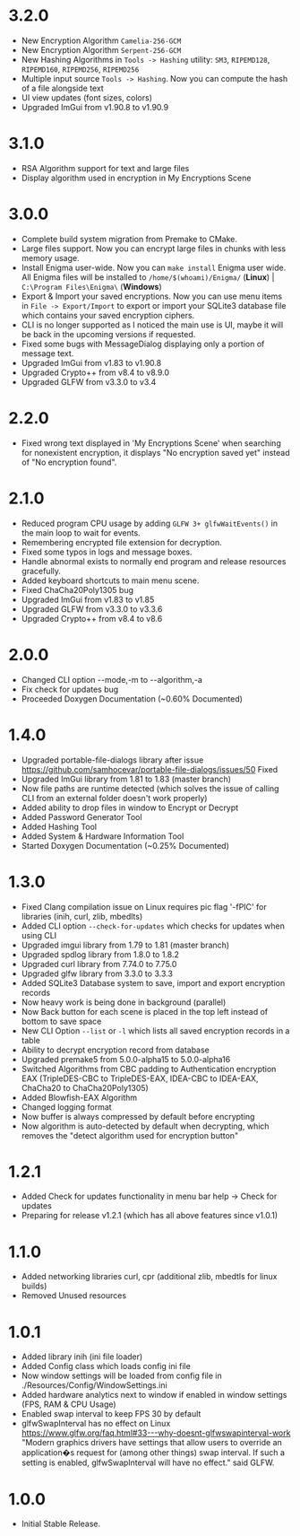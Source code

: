 # 3.2.0
- New Encryption Algorithm `Camelia-256-GCM`
- New Encryption Algorithm `Serpent-256-GCM`
- New Hashing Algorithms in `Tools -> Hashing` utility:
  `SM3`, `RIPEMD128`, `RIPEMD160`, `RIPEMD256`, `RIPEMD256`
- Multiple input source `Tools -> Hashing`. Now you can compute the hash of a file alongside text
- UI view updates (font sizes, colors)
- Upgraded ImGui from v1.90.8 to v1.90.9

# 3.1.0
- RSA Algorithm support for text and large files
- Display algorithm used in encryption in My Encryptions Scene

# 3.0.0
- Complete build system migration from Premake to CMake.
- Large files support. Now you can encrypt large files in chunks with less memory usage.
- Install Enigma user-wide. Now you can `make install` Enigma user wide. All Enigma files will be installed to `/home/$(whoami)/Enigma/` (**Linux**) |  `C:\Program Files\Enigma\` (**Windows**)
- Export & Import your saved encryptions. Now you can use menu items in `File -> Export/Import` to export or import your SQLite3 database file which contains your saved encryption ciphers.
- CLI is no longer supported as I noticed the main use is UI, maybe it will be back
in the upcoming versions if requested.
- Fixed some bugs with MessageDialog displaying only a portion of message text.
- Upgraded ImGui from v1.83 to v1.90.8
- Upgraded Crypto++ from v8.4 to v8.9.0
- Upgraded GLFW from v3.3.0 to v3.4

# 2.2.0
- Fixed wrong text displayed in 'My Encryptions Scene' when searching for nonexistent encryption, it displays "No encryption saved yet" instead of "No encryption found".

# 2.1.0
- Reduced program CPU usage by adding `GLFW 3+ glfwWaitEvents()` in the main loop to wait for events. 
- Remembering encrypted file extension for decryption.
- Fixed some typos in logs and message boxes.
- Handle abnormal exists to normally end program and release resources gracefully.
- Added keyboard shortcuts to main menu scene.
- Fixed ChaCha20Poly1305 bug 
- Upgraded ImGui from v1.83 to v1.85
- Upgraded GLFW from v3.3.0 to v3.3.6
- Upgraded Crypto++ from v8.4 to v8.6

# 2.0.0
- Changed CLI option --mode,-m to --algorithm,-a
- Fix check for updates bug
- Proceeded Doxygen Documentation (~0.60% Documented)


# 1.4.0
- Upgraded portable-file-dialogs library after issue https://github.com/samhocevar/portable-file-dialogs/issues/50 Fixed
- Upgraded ImGui library from 1.81 to 1.83 (master branch)
- Now file paths are runtime detected (which solves the issue of calling CLI from an external folder doesn't work properly)
- Added ability to drop files in window to Encrypt or Decrypt
- Added Password Generator Tool
- Added Hashing Tool
- Added System & Hardware Information Tool
- Started Doxygen Documentation (~0.25% Documented)


# 1.3.0
- Fixed Clang compilation issue on Linux requires pic flag '-fPIC' for libraries (inih, curl, zlib, mbedlts)
- Added CLI option `--check-for-updates` which checks for updates when using CLI
- Upgraded imgui library from 1.79 to 1.81 (master branch)
- Upgraded spdlog library from 1.8.0 to 1.8.2
- Upgraded curl library from 7.74.0 to 7.75.0
- Upgraded glfw library from 3.3.0 to 3.3.3
- Added SQLite3 Database system to save, import and export encryption records
- Now heavy work is being done in background (parallel)
- Now Back button for each scene is placed in the top left instead of bottom to save space
- New CLI Option `--list` or `-l` which lists all saved encryption records in a table
- Ability to decrypt encryption record from database
- Upgraded premake5 from 5.0.0-alpha15 to 5.0.0-alpha16
- Switched Algorithms from CBC padding to Authentication encryption EAX (TripleDES-CBC to TripleDES-EAX, IDEA-CBC to IDEA-EAX, ChaCha20 to ChaCha20Poly1305)
- Added Blowfish-EAX Algorithm
- Changed logging format
- Now buffer is always compressed by default before encrypting
- Now algorithm is auto-detected by default when decrypting, which removes the "detect algorithm used for encryption button"



# 1.2.1
- Added Check for updates functionality in menu bar help -> Check for updates
- Preparing for release v1.2.1 (which has all above features since v1.0.1)



# 1.1.0
- Added networking libraries curl, cpr (additional zlib, mbedtls for linux builds)
- Removed Unused resources



# 1.0.1
- Added library inih (ini file loader)
- Added Config class which loads config ini file
- Now window settings will be loaded from config file in ./Resources/Config/WindowSettings.ini
- Added hardware analytics next to window if enabled in window settings (FPS, RAM & CPU Usage)
- Enabled swap interval to keep FPS 30 by default
- glfwSwapInterval has no effect on Linux https://www.glfw.org/faq.html#33---why-doesnt-glfwswapinterval-work
"Modern graphics drivers have settings that allow users to override an application�s request for (among other things) swap interval. 
If such a setting is enabled, glfwSwapInterval will have no effect." said GLFW.



# 1.0.0
- Initial Stable Release.
